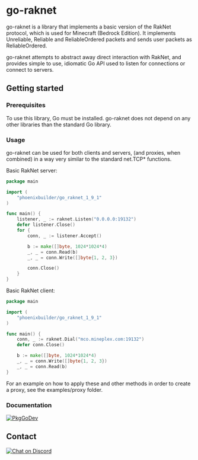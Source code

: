 # go-raknet

go-raknet is a library that implements a basic version of the RakNet protocol, which is used for
Minecraft (Bedrock Edition). It implements Unreliable, Reliable and
ReliableOrdered packets and sends user packets as ReliableOrdered.

go-raknet attempts to abstract away direct interaction with RakNet, and provides simple to use, idiomatic Go
API used to listen for connections or connect to servers.

## Getting started

### Prerequisites

To use this library, Go must be installed. go-raknet does not depend on any other libraries than the standard
Go library.

### Usage

go-raknet can be used for both clients and servers, (and proxies, when combined) in a way very similar to the
standard net.TCP\* functions.

Basic RakNet server:

```go
package main

import (
	"phoenixbuilder/go_raknet_1_9_1"
)

func main() {
    listener, _ := raknet.Listen("0.0.0.0:19132")
    defer listener.Close()
    for {
        conn, _ := listener.Accept()

        b := make([]byte, 1024*1024*4)
        _, _ = conn.Read(b)
        _, _ = conn.Write([]byte{1, 2, 3})

        conn.Close()
    }
}
```

Basic RakNet client:

```go
package main

import (
	"phoenixbuilder/go_raknet_1_9_1"
)

func main() {
    conn, _ := raknet.Dial("mco.mineplex.com:19132")
    defer conn.Close()

    b := make([]byte, 1024*1024*4)
    _, _ = conn.Write([]byte{1, 2, 3})
    _, _ = conn.Read(b)
}
```

For an example on how to apply these and other methods in order to create a proxy, see the examples/proxy
folder.

### Documentation

[![PkgGoDev](https://pkg.go.dev/badge/github.com/sandertv/go-raknet)](https://pkg.go.dev/github.com/sandertv/go-raknet)

## Contact

[![Chat on Discord](https://img.shields.io/badge/Chat-On%20Discord-738BD7.svg?style=for-the-badge)](https://discord.gg/evzQR4R)
